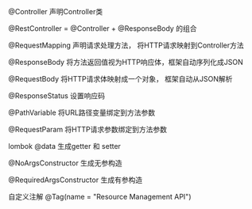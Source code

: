 

@Controller     声明Controller类

@RestController  = @Controller + @ResponseBody 的组合

@RequestMapping 声明请求处理方法， 将HTTP请求映射到Controller方法


@ResponseBody  将方法返回值视为HTTP响应体，框架自动序列化成JSON

@RequestBody 将HTTP请求体映射成一个对象， 框架自动从JSON解析

@ResponseStatus 设置响应码

@PathVariable 将URL路径变量绑定到方法参数

@RequestParam 将HTTP请求参数绑定到方法参数


lombok
@data    生成getter 和 setter

@NoArgsConstructor 生成无参构造

@RequiredArgsConstructor 生成有参构造


自定义注解
@Tag(name = "Resource Management API")
